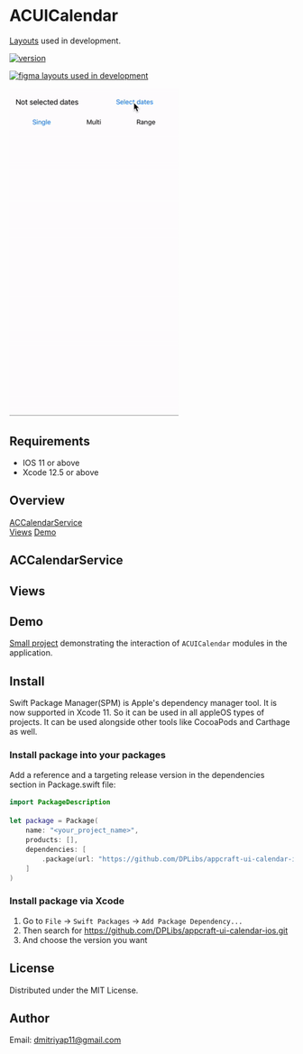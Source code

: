 # ACUICalendar

[Layouts](https://www.figma.com/file/Wy7oBUkLRVZI5Yw1N5mDiF/Calendar?node-id=0%3A1)  used in development.

[![version](https://img.shields.io/badge/version-0.0.1-white.svg)](https://semver.org)

[![figma layouts used in development](https://img.shields.io/badge/figma-layouts_used_in_development-black.svg)]([https://semver.org](https://www.figma.com/file/Wy7oBUkLRVZI5Yw1N5mDiF/Calendar?node-id=0%3A1))

<img src="/Resources/demo.gif" width="300">

## Requirements
* IOS 11 or above
* Xcode 12.5 or above

## Overview
[ACCalendarService](#ACCalendarService)\
[Views](#Strings)
[Demo](#Demo)

## ACCalendarService

## Views

## Demo
[Small project](/Demo) demonstrating the interaction of `ACUICalendar` modules in the application.

## Install
Swift Package Manager(SPM) is Apple's dependency manager tool. It is now supported in Xcode 11. So it can be used in all appleOS types of projects. It can be used alongside other tools like CocoaPods and Carthage as well.

### Install package into your packages
Add a reference and a targeting release version in the dependencies section in Package.swift file:

```swift
import PackageDescription

let package = Package(
    name: "<your_project_name>",
    products: [],
    dependencies: [
        .package(url: "https://github.com/DPLibs/appcraft-ui-calendar-ios.git", from: "<current_version>")
    ]
)
```

### Install package via Xcode

1. Go to `File` -> `Swift Packages` -> `Add Package Dependency...`
2. Then search for <https://github.com/DPLibs/appcraft-ui-calendar-ios.git>
3. And choose the version you want

## License
Distributed under the MIT License.

## Author
Email: <dmitriyap11@gmail.com>
